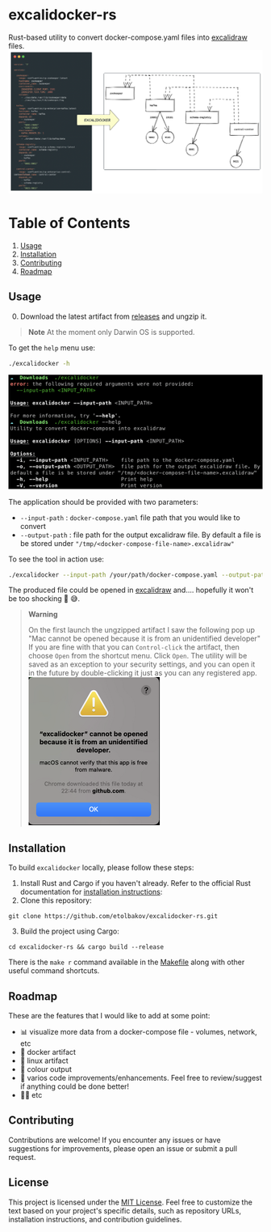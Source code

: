 # excalidocker-rs
Rust-based utility to convert docker-compose.yaml files into [excalidraw](https://excalidraw.com/) files.
![excalidocker](./data/img/excalidocker.png)

# Table of Contents
1. [Usage](#usage) 
2. [Installation](#installation)
3. [Contributing](#Contributing)
4. [Roadmap](#roadmap)

## Usage
0. Download the latest artifact from [releases](https://github.com/etolbakov/excalidocker-rs/releases) and ungzip it. 

> **Note**
> At the moment only Darwin OS is supported.

To get the `help` menu use:
```sh
./excalidocker -h
```
![release-artifact-output](./data/img/release-artifact-output.png)

The application should be provided with two parameters: 
 - `--input-path` :  `docker-compose.yaml` file path that you would like to convert 
 - `--output-path` : file path for the output excalidraw file. By default a file is be stored under `"/tmp/<docker-compose-file-name>.excalidraw"`


To see the tool in action use:
```sh
./excalidocker --input-path /your/path/docker-compose.yaml --output-path /your/path/result.excalidraw
```
The produced file could be opened in [excalidraw](https://excalidraw.com/) and.... hopefully it won't be too shocking 👻 😅.

> **Warning**
>
> On the first launch the ungzipped artifact I saw the following pop up
> "Mac cannot be opened because it is from an unidentified developer" 
> If you are fine with that you can `Control-click` the artifact, then choose `Open` from the shortcut menu. 
> Click `Open`. The utility will be saved as an exception to your security settings, 
> and you can open it in the future by double-clicking it just as you can any registered app.
![mac-warning](./data/img/mac-warning.png)


## Installation
To build `excalidocker` locally, please follow these steps:

1. Install Rust and Cargo if you haven't already. Refer to the official Rust documentation for [installation instructions](https://www.rust-lang.org/tools/install):
2. Clone this repository:
```shell
git clone https://github.com/etolbakov/excalidocker-rs.git
```
3. Build the project using Cargo:
```shell
cd excalidocker-rs && cargo build --release
```
There is the `make r` command available in the [Makefile](/Makefile) along with other useful command shortcuts.


## Roadmap
These are the features that I would like to add at some point:
 - 📊 visualize more data from a docker-compose file - volumes, network, etc
 - 🐳 docker artifact 
 - 🐧 linux artifact
 - 🎨 colour output
 - 🦀 varios code improvements/enhancements. Feel free to review/suggest if anything could be done better!
 - 👨‍💻 etc

## Contributing

Contributions are welcome! If you encounter any issues or have suggestions for improvements, please open an issue or submit a pull request.

## License

This project is licensed under the [MIT License](./LICENSE).
Feel free to customize the text based on your project's specific details, such as repository URLs, installation instructions, and contribution guidelines.
